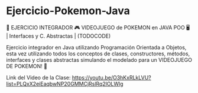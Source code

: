 # Ejercicio-Pokemon-Java
🚀 EJERCICIO INTEGRADOR 🎮 VIDEOJUEGO de POKEMON en JAVA POO 🖥️ 
| Interfaces y C. Abstractas | (TODOCODE)


Ejercicio integrador en Java utilizando Programación Orientada a Objetos, esta vez utilizando todos los conceptos de clases, constructores, métodos, interfaces y clases abstractas simulando el modelado para un VIDEOJUEGO DE POKEMON! 👾 



Link del Video de la Clase:
https://youtu.be/O3hKxRLkLVU?list=PLQxX2eiEaqbwNP20GMMCjRslRq2lOLWlg


